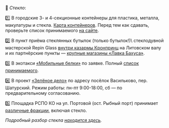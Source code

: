 🍾 *Стекло*:

1️⃣ В городские 3- и 4-секционные контейнеры для пластика, металла, макулатуры и стекла. [Карта контейнеров](https://new.esoo39.ru/%d1%80%d1%81%d0%be/).
Перед тем как сдавать, проверьте список принимаемого [на сайте](https://new.esoo39.ru/рсо).

2️⃣ В пункт приёма стеклянных бутылок \(только бутылок!)\ стеклодувной мастерской Repin Glass [внутри казармы Кронпринц](https://t.me/ecoklgd/907) на Литовском валу и их партнёрские пункты — [крупные магазины «Лавка Бахуса»](https://t.me/ecoklgd/1423). 

3️⃣ В экотакси [«Мобильные белки»](https://belki39.ru/) по заявке. Полный [список принимаемого](https://belki39.ru/assets/files/belki-list.pdf).

4️⃣ В проект [«Зелёное дело»](https://про.зеленоедело.рф) по адресу посёлок Васильково, пер. Шатурский. Режим работы: пн-пт 9:00-18:00, сб — по предварительному согласованию.

5️⃣ Площадка РСПО КО на ул. Портовой \(ост. Рыбный порт\) принимает [различные фракции](https://t.me/ecoklgd/1199), включая стекло.

*Подробный разбор стекла [находится здесь](https://t.me/ecoklgd/1452).*
